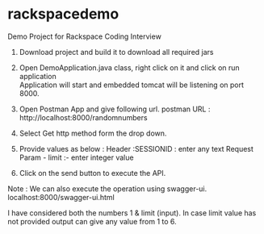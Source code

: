 # rackspacedemo
Demo Project for Rackspace Coding Interview

1. Download project and build it to download all required jars
2. Open DemoApplication.java class, right click on it and click on run application  
    Application will start and embedded tomcat will be listening on port 8000.

3. Open Postman App and give following url.
   postman URL : http://localhost:8000/randomnumbers  
4. Select Get http method form the drop down.

5. Provide values as below : 
   Header :SESSIONID  : enter any text
   Request Param - limit :- enter integer value

6. Click on the send button to execute the API.

Note : We can also execute the operation using swagger-ui.  localhost:8000/swagger-ui.html

I have considered both the numbers 1 & limit (input). 
In case limit value has not provided output can give any value from 1 to 6.


